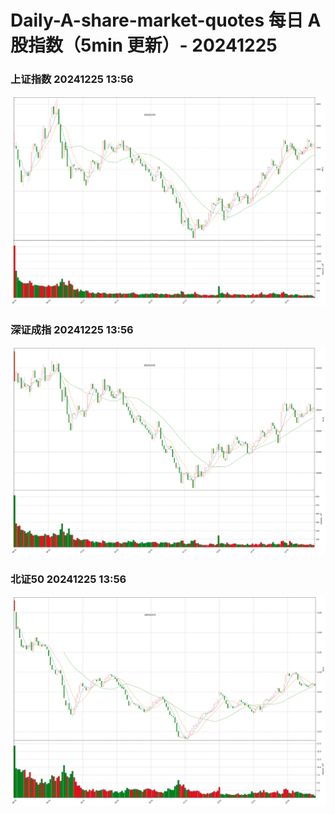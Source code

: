 
# Daily-A-share-market-quotes 每日 A 股指数（5min 更新）- 20241225

### 上证指数 20241225 13:56
![](./fig/2024/12/20241225-sh000001.png)

### 深证成指 20241225 13:56
![](./fig/2024/12/20241225-sz399001.png)

### 北证50 20241225 13:56
![](./fig/2024/12/20241225-bj899050.png)
